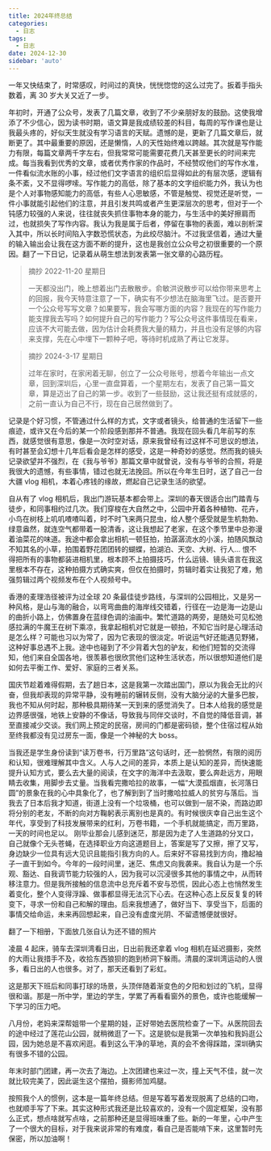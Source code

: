 ```yaml
---
title: 2024年终总结
categories:
  - 日志
tags:
  - 日志
date: 2024-12-30
sidebar: 'auto'
---
```


一年又快结束了，时常感叹，时间过的真快，恍恍惚惚的这么过完了。扳着手指头数着，离 30 岁大关又近了一步。

年初时，开通了公众号，发表了几篇文章，收到了不少亲朋好友的鼓励。这使我增添了不少信心，因为读书时期，语文算是我成绩较差的科目，每周的写作课也是让我最头疼的，好似天生就没有学习语言的天赋。遗憾的是，更新了几篇文章后，就断更了。其中最重要的原因，还是懒惰，人的天性始终难以跨越。其次就是写作能力有限，每篇文章两千字左右，但我常常可能需要花费几天甚至更长的时间来完成。每当我看到优秀的文章，或者优秀作家的作品时，不经赞叹他们的写作水准，一件看似流水账的小事，经过他们文字语言的组织后显得如此的有层次感，逻辑有条不紊，又不显得啰嗦。写作能力的高低，除了基本的文字组织能力外，我认为也是个人对事物感知能力的高低，有些人心思敏感，不管是触觉、视觉还是听觉，一件小事就能引起他们的注意，并且引发共鸣或者产生更深层次的思考，但对于一个钝感力较强的人来说，往往就丧失抓住事物本身的能力，与生活中的美好擦肩而过，也就损失了写作内容。我认为我是属于后者，停留在事物的表面，难以剖析深入其中，所以长时间陷入字数恐慌状态，为此绞尽脑汁。不过我坚信着，通过大量的输入输出会让我在这方面不断的提升，这也是我创立公众号之初很重要的一个原因。翻了一下日记，记录着从萌生想法到发表第一张文章的心路历程。

> 摘抄 2022-11-20 星期日
>
> 一天都没出门，晚上想着出门去散散步。俞敏洪说散步可以给你带来思考上的回报，我今天特意注意了一下，确实有不少想法在脑海里飞过。是否要开一个公众号写写文章？如果要写，我会写哪方面的内容？我现在的写作能力能支撑我去写吗？如何提升自己的写作能力？写公众号这件事情现在看来，应该不大可能去做，因为估计会耗费我大量的精力，并且也没有足够的内容来支撑，先在心中埋下一颗种子吧，等待时机成熟了再让它发芽。

> 摘抄 2024-3-17 星期日
>
> 过年在家时，在家闲着无聊，创立了一公众号账号，想着今年输出一点文章，回到深圳后，心里一直盘算着，一个星期左右，发表了自己第一篇文章，算是迈出了自己的第一步。收到了一些鼓励，这让我还挺有成就感的，之前一直认为自己不行，现在自己居然做到了。

记录是个好习惯，不管通过什么样的方式，文字或者镜头，给普通的生活留下一些痕迹，或许又在今后的某一个阶段感到那并不普通。我现在回头看几年前写的东西，就感觉很有意思，像是一次时空对话，原来我曾经有过这样不可思议的想法，有时甚至会幻想十几年后看会是怎样的感受，这是一种奇妙的感觉。然而我的镜头记录欲望并不强烈，在《我与爷爷》那篇文章中就曾说，没有与爷爷的合照，将是我很大的遗憾，有些事情，错过也就无法挽回。所以在今年生日时，送了自己一台大疆 vlog 相机，本着心疼钱的缘故，燃起自己记录生活的欲望。

自从有了 vlog 相机后，我出门游玩基本都会带上。深圳的春天很适合出门踏青与徒步，和同事相约过几次。我们穿梭在大自然之中，公园中开着各种植物、花卉，小鸟在树枝上叽叽喳喳叫着，时不时飞来两只昆虫，给人整个感受就是生机勃勃、绿意盎然，就连空气都带着一股清香，这让我想起了老家，在这个季节里中总弥漫着油菜花的味道。我途中都会拿出相机一顿狂拍，拍潺潺流水的小溪，拍随风飘动不知其名的小草，拍围着野花团团转的蝴蝶，拍湖泊、天空、大树、行人... 恨不得把所有的事物都装进相机里，根本顾不上拍摄技巧，什么运镜、镜头语言在我这里根本不存在，这种拍摄方式确实爽，但仅在拍摄时，剪辑时着实让我犯了难，勉强剪辑过两个视频发布在个人视频号中。

香港的麦理浩径被评为过全球 20 条最佳徒步路线，与深圳的公园相比，又是另一种风格，是山与海的融合，以弯弯曲曲的海岸线交错着，行径在一边是海一边是山的曲折小路上，仿佛置身在蓝绿色调的油画中。繁忙道路的两旁，是随处可见松弛感拉满的牛魔王在树下乘凉，我拿起相机对它就是一顿拍，不知它当时是心理活动是怎么样？可能也习以为常了，因为它表现的很淡定。听说运气好还能遇见野猪，这种好事总遇不上我。途中也碰到了不少背着大包的驴友，和他们短暂的交流得知，他们来自全国各地，很羡慕也很欣赏他们这种生活状态，所以很想知道他们是如何去平衡工作、爱好、家庭的三者关系。

国庆节趁着难得假期，去了趟日本，这是我第一次踏出国门，原以为我会无比的兴奋，但我却表现的异常平静，没有睡前的辗转反侧，没有大脑分泌的大量多巴胺，我也不知从何时起，那种极具期待某一天到来的感觉消失了。日本人给我的感觉是边界感很强，地铁上安静的不像话，导致我与同伴交谈时，不自觉的降低音调，甚至直接减少交谈。我们网上预定的民宿，房间的门都是密码锁，整个住宿过程从始至终我都没有见过房东一面，像是一个神秘的大 boss。

当我还是学生身份读到“读万卷书，行万里路”这句话时，还一脸惘然，有限的阅历和认知，很难理解其中含义。人与人之间的差异，本质上是认知的差异，而快速能提升认知方式，要么去大量的阅读，在文字的海洋中去汲取，要么奔赴远方，用眼睛去收集，用脚步去丈量。当我看完撒哈拉的故事，一幅“大漠孤烟直，长河落日圆”的景象在我的心中具象化了，也了解到到了当时撒哈拉威人的贫穷与落后。当我去了日本后我才知道，街道上没有一个垃圾桶，也可以做到一层不染，而路边即将分别的老友，不断的向对方鞠躬表示离别也是真的。有时候很庆幸自己出生这个年代，享受到了科技发展带来的红利，万卷书籍，一个手机就能搞定，而万里路，一天的时间也足以。
刚毕业那会儿感到迷茫，那是因为走了人生道路的分叉口，自己就像个无头苍蝇，在选择职业方向这道题目上，答案是写了又擦，擦了又写，身边缺少一位具有远大见识且能指引我方向的人。后来好不容易找到方向，撸起袖子一直干到如今。今年的一段时间里，迷茫、焦虑又向我袭来。我自认为是一个乐观、豁达、自我调节能力较强的人，因为我可以沉浸很多其他的事情之中，从而转移注意力。但是我所接触的信息流中总充斥着不安与恐慌，因此心态上也悄然发生着变化，整个人变得浮躁、做事都显得无法沉下心去。在这种心态上反反复复的转变下，寻求一份和自己和解的理由。后来我想通了，做好当下、享受当下，后面的事情交给命运，未来再回想起来，自己没有虚度光阴、不留遗憾便就很好。

翻了一下相册，下面放几张自认为还不错的照片

凌晨 4 起床，骑车去深圳湾看日出，日出前我还拿着 vlog 相机在延迟摄影，突然的大雨让我措手不及，收拾东西狼狈的跑到桥洞下躲雨。清晨的深圳湾运动的人很多，看日出的人也很多。对了，那天还看到了彩虹。
<img :src="$withBase('/img/log/009/01.jpg')"  alt="" />

这是那天下班后和同事打球的场景，头顶伴随着渐变色的夕阳和划过的飞机，显得很和谐。那是一所中学，里边的学生，学累了再看看窗外的景色，或许也能缓解一下学习的压力吧。
<img :src="$withBase('/img/log/009/02.jpg')"  alt="" />

八月份，老妈来深帮姐带一个星期的娃，正好带她去医院检查了一下。从医院回去的途中经过了莲花山公园，就稍微逛了一下。这是貌似是我第一次单独和我妈逛公园，因为她总是不喜欢闲逛。看到这么干净的草地，真的会不舍得踩踏，深圳确实有很多不错的公园。
<img :src="$withBase('/img/log/009/03.jpg')"  alt="" />

年末时部门团建，再一次去了海边。上次团建也来过一次，撞上天气不佳，就一次就比较完美了，因此诞生这个摆拍，摄影师加鸡腿。
<img :src="$withBase('/img/log/009/04.jpg')"  alt="" />

按照我个人的惯例，这本是一篇年终总结。但是写着写着发现脱离了总结的口吻，也就顺手写了下来。其实这种形式我还是比较喜欢的，没有一个固定框架，没有那么正式，想点啥就写点啥，之前那种还是显得班味重了些。新的一年里，心中产生了一个很大的目标，对于我来说非常的有难度，看自己是否能啃下来，这里暂时先保密，所以加油啊！
